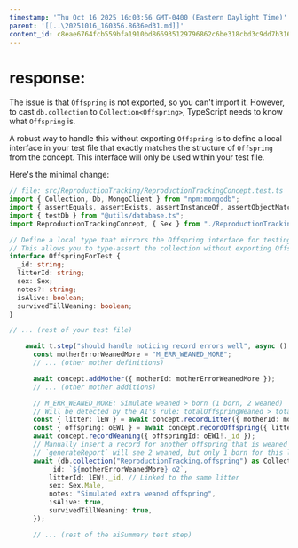```yaml
---
timestamp: 'Thu Oct 16 2025 16:03:56 GMT-0400 (Eastern Daylight Time)'
parent: '[[..\20251016_160356.8636ed31.md]]'
content_id: c8eae6764fcb559bfa1910bd866935129796862c6be318cbd3c9dd7b3164459c
---
```


# response:

The issue is that `Offspring` is not exported, so you can't import it. However, to cast `db.collection` to `Collection<Offspring>`, TypeScript needs to know what `Offspring` is.

A robust way to handle this without exporting `Offspring` is to define a local interface in your test file that exactly matches the structure of `Offspring` from the concept. This interface will only be used within your test file.

Here's the minimal change:

```typescript
// file: src/ReproductionTracking/ReproductionTrackingConcept.test.ts
import { Collection, Db, MongoClient } from "npm:mongodb";
import { assertEquals, assertExists, assertInstanceOf, assertObjectMatch } from "jsr:@std/assert";
import { testDb } from "@utils/database.ts";
import ReproductionTrackingConcept, { Sex } from "./ReproductionTrackingConcept.ts"; // Removed Offspring import

// Define a local type that mirrors the Offspring interface for testing purposes.
// This allows you to type-assert the collection without exporting Offspring from the concept file.
interface OffspringForTest {
  _id: string;
  litterId: string;
  sex: Sex;
  notes?: string;
  isAlive: boolean;
  survivedTillWeaning: boolean;
}

// ... (rest of your test file)

    await t.step("should handle noticing record errors well", async () => {
      const motherErrorWeanedMore = "M_ERR_WEANED_MORE";
      // ... (other mother definitions)

      await concept.addMother({ motherId: motherErrorWeanedMore });
      // ... (other mother additions)

      // M_ERR_WEANED_MORE: Simulate weaned > born (1 born, 2 weaned)
      // Will be detected by the AI's rule: totalOffspringWeaned > totalOffspringBorn
      const { litter: lEW } = await concept.recordLitter({ motherId: motherErrorWeanedMore, birthDate: new Date("2023-02-01"), reportedLitterSize: 2 });
      const { offspring: oEW1 } = await concept.recordOffspring({ litterId: lEW!._id, offspringId: `${motherErrorWeanedMore}_o1`, sex: Sex.Female });
      await concept.recordWeaning({ offspringId: oEW1!._id });
      // Manually insert a record for another offspring that is weaned but not born to simulate the error.
      // `generateReport` will see 2 weaned, but only 1 born for this litter.
      await (db.collection("ReproductionTracking.offspring") as Collection<OffspringForTest>).insertOne({
          _id: `${motherErrorWeanedMore}_o2`,
          litterId: lEW!._id, // Linked to the same litter
          sex: Sex.Male,
          notes: "Simulated extra weaned offspring",
          isAlive: true,
          survivedTillWeaning: true,
      });

      // ... (rest of the aiSummary test step)
```
